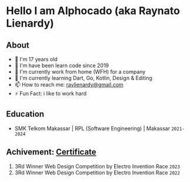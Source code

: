# Hello I am Alphocado (aka Raynato Lienardy)

## About
- :man: I'm 17 years old
- 👦 I'm have been learn code since 2019
- 🔭 I'm currently work from home (WFH) for a company
- 🌱 I'm currently learning Dart, Go, Kotlin, Design & Editing
- 📫 How to reach me: raylienardy@gmail.com
- ⚡ Fun Fact: i like to work hard

## Education
- SMK Telkom Makassar | RPL (Software Engineering) | Makassar `2021-2024`

## Achivement: [Certificate](https://drive.google.com/drive/folders/1vZtgwGDtF1jrWWkssWa6kQTotlNb2Vy6?hl=id)
1. 3Rd Winner Web Design Competition by Electro Invention Race `2023`
2. 3Rd Winner Web Design Competition by Electro Invention Race `2022`
